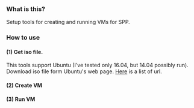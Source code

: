### What is this?

Setup tools for creating and running VMs for SPP.


### How to use

#### (1) Get iso file.

This tools support Ubuntu (I've tested only 16.04, but 14.04 possibly run).
Download iso file form Ubuntu's web page.
[Here](iso/iso-list.txt) is a list of url.

#### (2) Create VM


#### (3) Run VM
